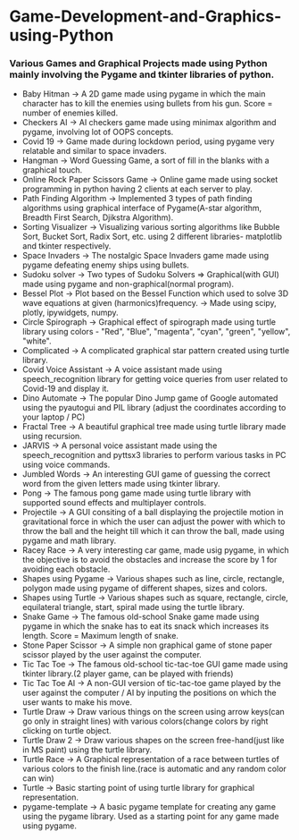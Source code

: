 # Game-Development-and-Graphics-using-Python
### Various Games and Graphical Projects made using Python mainly involving the Pygame and tkinter libraries of python.

- Baby Hitman -> A 2D game made using pygame in which the main character has to kill the enemies using bullets from his gun. Score = number of enemies killed.
- Checkers AI -> AI checkers game made using minimax algorithm and pygame, involving lot of OOPS concepts.
- Covid 19 -> Game made during lockdown period, using pygame very relatable and similar to space invaders.
- Hangman -> Word Guessing Game, a sort of fill in the blanks with a graphical touch.
- Online Rock Paper Scissors Game -> Online game made using socket programming in python having 2 clients at each server to play.
- Path Finding Algorithm -> Implemented 3 types of path finding algorithms using graphical interface of Pygame(A-star algorithm, Breadth First Search, Djikstra Algorithm).
- Sorting Visualizer -> Visualizing various sorting algorithms like Bubble Sort, Bucket Sort, Radix Sort, etc. using 2 different libraries- matplotlib and tkinter respectively.
- Space Invaders -> The nostalgic Space Invaders game made using pygame defeating enemy ships using bullets.
- Sudoku solver -> Two types of Sudoku Solvers => Graphical(with GUI) made using pygame and non-graphical(normal program).
- Bessel Plot -> Plot based on the Bessel Function which used to solve 3D wave equations at given (harmonics)frequency. -> Made using scipy, plotly, ipywidgets, numpy.
- Circle Spirograph -> Graphical effect of spirograph made using turtle library using colors - "Red", "Blue", "magenta", "cyan", "green", "yellow", "white".
- Complicated -> A complicated graphical star pattern created using turtle library.
- Covid Voice Assistant -> A voice assistant made using speech_recognition library for getting voice queries from user related to Covid-19 and display it.
- Dino Automate -> The popular Dino Jump game of Google automated using the pyautogui and PIL library (adjust the coordinates according to your laptop / PC)
- Fractal Tree -> A beautiful graphical tree made using turtle library made using recursion.
- JARVIS -> A personal voice assistant made using the speech_recognition and pyttsx3 libraries to perform various tasks in PC using voice commands.
- Jumbled Words -> An interesting GUI game of guessing the correct word from the given letters made using tkinter library.
- Pong -> The famous pong game made using turtle library with supported sound effects and multiplayer controls.
- Projectile -> A GUI consiting of a ball displaying the projectile motion in gravitational force in which the user can adjust the power with which to throw the ball and the height till which it can throw the ball, made using pygame and math library.
- Racey Race -> A very interesting car game, made usig pygame, in which the objective is to avoid the obstacles and increase the score by 1 for avoiding each obstacle.
- Shapes using Pygame -> Various shapes such as line, circle, rectangle, polygon made using pygame of different shapes, sizes and colors.
- Shapes using Turtle -> Various shapes such as square, rectangle, circle, equilateral triangle, start, spiral made using the turtle library.
- Snake Game -> The famous old-school Snake game made using pygame in which the snake has to eat its snack which increases its length. Score = Maximum length of snake.
- Stone Paper Scissor -> A simple non graphical game of stone paper scissor played by the user against the computer.
- Tic Tac Toe -> The famous old-school tic-tac-toe GUI game made using tkinter library.(2 player game, can be played with friends) 
- Tic Tac Toe AI -> A non-GUI version of tic-tac-toe game played by the user against the computer / AI by inputing the positions on which the user wants to make his move.
- Turtle Draw -> Draw various things on the screen using arrow keys(can go only in straight lines) with various colors(change colors by right clicking on turtle object.
- Turtle Draw 2 -> Draw various shapes on the screen free-hand(just like in MS paint) using the turtle library.
- Turtle Race -> A Graphical representation of a race between turtles of various colors to the finish line.(race is automatic and any random color can win)
- Turtle -> Basic starting point of using turtle library for graphical representation.
- pygame-template -> A basic pygame template for creating any game using the pygame library. Used as a starting point for any game made using pygame.
